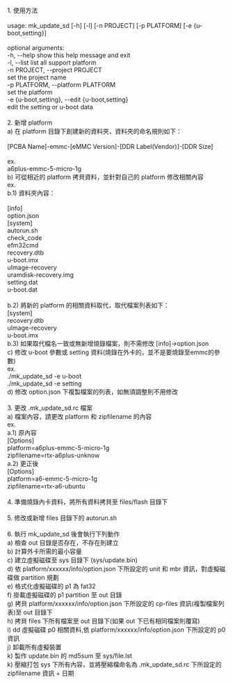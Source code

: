 <!DOCTYPE html>
<html>
<head>

</head>
<body>
1. 使用方法<br>
<br>
   usage: mk_update_sd [-h] [-l] [-n PROJECT] [-p PLATFORM] [-e {u-boot,setting}]<br>
<br>
   optional arguments:<br>
     -h, --help            show this help message and exit<br>
     -l, --list            list all support platform<br>
     -n PROJECT, --project PROJECT<br>
                           set the project name<br>
     -p PLATFORM, --platform PLATFORM<br>
                           set the platform<br>
     -e {u-boot,setting}, --edit {u-boot,setting}<br>
                           edit the setting or u-boot data<br>
<br>
2. 新增 platform<br>
   a) 在 platform 目錄下創建新的資料夾，資料夾的命名規則如下：<br>
<br>
      [PCBA Name]-emmc-[eMMC Version]-[DDR Label(Vendor)]-[DDR Size]<br>
<br>
      ex.<br>
          a6plus-emmc-5-micro-1g<br>
   b) 可從相近的 platform 拷貝資料，並針對自己的 platform 修改相關內容<br>
      ex.<br>
          b.1) 資料夾內容：<br>
<br>
          [info]<br>
              option.json<br>
          [system]<br>
              autorun.sh<br>
              check_code<br>
              efm32cmd<br>
              recovery.dtb<br>
              u-boot.imx<br>
              uImage-recovery<br>
              uramdisk-recovery.img<br>
          setting.dat<br>
          u-boot.dat<br>
<br>
          b.2) 將新的 platform 的相關資料取代，取代檔案列表如下：<br>
          [system]<br>
              recovery.dtb<br>
              uImage-recovery<br>
              u-boot.imx<br>
          b.3) 如果取代檔名一致或無新增燒錄檔案，則不需修改 [info]->option.json<br>
   c) 修改 u-boot 參數或 setting 資料(燒錄在外卡的，並不是要燒錄至emmc的參數)<br>
      ex.<br>
          ./mk_update_sd -e u-boot<br>
          ./mk_update_sd -e setting<br>
   d) 修改 option.json 下複製檔案的列表，如無須調整則不用修改<br>
<br>
3. 更改 .mk_update_sd.rc 檔案<br>
   a) 檔案內容，請更改 platform 和 zipfilename 的內容<br>
   ex.<br>
       a.1) 原內容<br>
           [Options]<br>
           platform=a6plus-emmc-5-micro-1g<br>
           zipfilename=rtx-a6plus-unknow<br>
       a.2) 更正後<br>
           [Options]<br>
           platform=a6-emmc-5-micro-1g<br>
           zipfilename=rtx-a6-ubuntu<br>
<br>
4. 準備燒錄內卡資料，將所有資料拷貝至 files/flash 目錄下<br>
<br>
5. 修改或新增 files 目錄下的 autorun.sh<br>
<br>
6. 執行 mk_update_sd 後會執行下列動作<br>
   a) 檢查 out 目錄是否存在，不存在則建立<br>
   b) 計算外卡所需的最小容量<br>
   c) 建立虛擬磁碟至 sys 目錄下 (sys/update.bin)<br>
   d) 依 platform/xxxxxx/info/option.json 下所設定的 unit 和 mbr 資訊，對虛擬磁碟做 partition 規劃<br>
   e) 格式化虛擬磁碟的 p1 為 fat32<br>
   f) 掛載虛擬磁碟的 p1 partition 至 out 目錄<br>
   g) 拷貝 platform/xxxxxx/info/option.json 下所設定的 cp-files 資訊(複製檔案列表)至 out 目錄下<br>
   h) 拷貝 files 下所有檔案至 out 目錄下(如果 out 下已有相同檔案則覆寫)<br>
   i) dd 虛擬磁碟 p0 相關資料,依 platform/xxxxxx/info/option.json 下所設定的 p0 資訊<br>
   j) 卸載所有虛擬裝置<br>
   k) 製作 update.bin 的 md5sum 至 sys/file.lst<br>
   k) 壓縮打包 sys 下所有內容，並將壓縮檔命名為 .mk_update_sd.rc 下所設定的 zipfilename 資訊 + 日期<br>
</body> 
</html>
